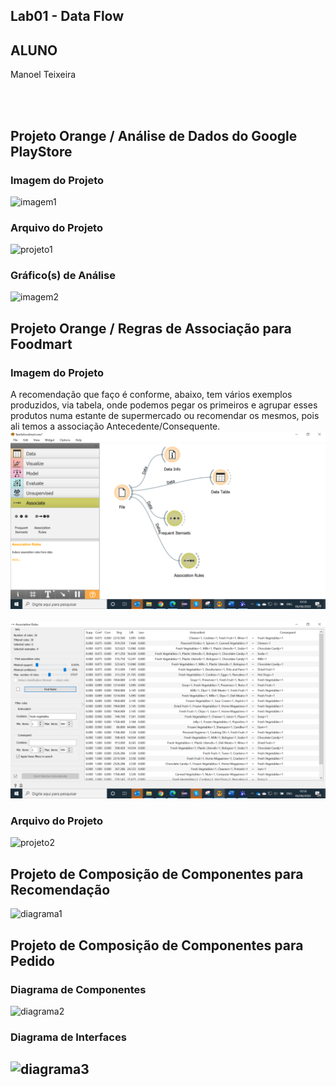 ## Lab01 - Data Flow
## ALUNO
   Manoel Teixeira


<br><br>

## Projeto Orange / Análise de Dados do Google PlayStore
### Imagem do Projeto

  ![imagem1](orange/imagem1.PNG)
<br> 
### Arquivo do Projeto
   ![projeto1](orange/projeto1.ows)
<br>
### Gráfico(s) de Análise
  ![imagem2](imagens/imagem2.PNG)
<br>
## Projeto Orange / Regras de Associação para Foodmart
### Imagem do Projeto
A recomendação que faço é conforme, abaixo, tem vários exemplos produzidos, via tabela, onde podemos pegar os primeiros e agrupar esses produtos numa estante de supermercado ou recomendar os mesmos, pois ali temos a associação Antecedente/Consequente.
  ![Primeira imagem](imagens/Tarefa01Fig01.png)
<br>   
  ![Segunda imagem](imagens/Tarefa01Fig02.png)
<br>
### Arquivo do Projeto
  ![projeto2](orange/projeto2.PNG)
<br>
## Projeto de Composição de Componentes para Recomendação
  ![diagrama1](imagens/diagrama1.PNG)
<br>  
## Projeto de Composição de Componentes para Pedido
### Diagrama de Componentes
  ![diagrama2](imagens/diagrama2.PNG)
<br>
### Diagrama de Interfaces
  ![diagrama3](imagens/diagrama3.PNG)
  --------------------------------------------------------------------- 
